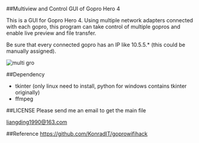 ##Multiview and Control GUI of Gopro Hero 4

This is a GUI for Gopro Hero 4. Using multiple network adapters connected with each gopro, this program can take control of multiple gopros and enable live preview and file transfer.

Be sure that every connected gopro has an IP like 10.5.5.* (this could be manually assigned).

![multi gro](http://i4.tietuku.com/bb840f6edbb6c704.jpg  "gopro")


##Dependency
* tkinter (only linux need to install, python for windows contains tkinter originally)
* ffmpeg

##LICENSE
Please send me an email to get the main file

<a href="mailto:liangding1990@163.com">liangding1990@163.com</a>

##Reference
https://github.com/KonradIT/goprowifihack